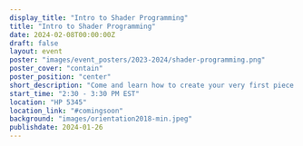 ```yaml
---
display_title: "Intro to Shader Programming"
title: "Intro to Shader Programming"
date: 2024-02-08T00:00:00Z
draft: false
layout: event
poster: "images/event_posters/2023-2024/shader-programming.png"
poster_cover: "contain"
poster_position: "center"
short_description: "Come and learn how to create your very first piece of shader art!"
start_time: "2:30 - 3:30 PM EST"
location: "HP 5345"
location_link: "#comingsoon"
background: "images/orientation2018-min.jpeg"
publishdate: 2024-01-26
---
```

